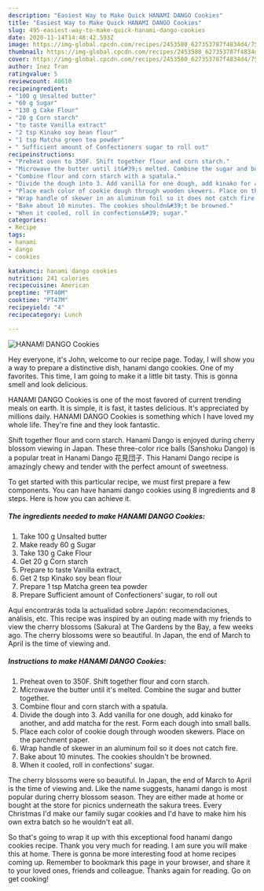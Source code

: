 ```yaml
---
description: "Easiest Way to Make Quick HANAMI DANGO Cookies"
title: "Easiest Way to Make Quick HANAMI DANGO Cookies"
slug: 495-easiest-way-to-make-quick-hanami-dango-cookies
date: 2020-11-14T14:48:42.593Z
image: https://img-global.cpcdn.com/recipes/2453580_627353787f4834d4/751x532cq70/hanami-dango-cookies-recipe-main-photo.jpg
thumbnail: https://img-global.cpcdn.com/recipes/2453580_627353787f4834d4/751x532cq70/hanami-dango-cookies-recipe-main-photo.jpg
cover: https://img-global.cpcdn.com/recipes/2453580_627353787f4834d4/751x532cq70/hanami-dango-cookies-recipe-main-photo.jpg
author: Inez Tran
ratingvalue: 5
reviewcount: 40610
recipeingredient:
- "100 g Unsalted butter"
- "60 g Sugar"
- "130 g Cake Flour"
- "20 g Corn starch"
- "to taste Vanilla extract"
- "2 tsp Kinako soy bean flour"
- "1 tsp Matcha green tea powder"
- " Sufficient amount of Confectioners sugar to roll out"
recipeinstructions:
- "Preheat oven to 350F. Shift together flour and corn starch."
- "Microwave the butter until it&#39;s melted. Combine the sugar and butter together."
- "Combine flour and corn starch with a spatula."
- "Divide the dough into 3. Add vanilla for one dough, add kinako for another, and add matcha for the rest. Form each dough into small balls."
- "Place each color of cookie dough through wooden skewers. Place on the parchment paper."
- "Wrap handle of skewer in an aluminum foil so it does not catch fire."
- "Bake about 10 minutes. The cookies shouldn&#39;t be browned."
- "When it cooled, roll in confections&#39; sugar."
categories:
- Recipe
tags:
- hanami
- dango
- cookies

katakunci: hanami dango cookies 
nutrition: 241 calories
recipecuisine: American
preptime: "PT40M"
cooktime: "PT47M"
recipeyield: "4"
recipecategory: Lunch

---
```



![HANAMI DANGO Cookies](https://img-global.cpcdn.com/recipes/2453580_627353787f4834d4/751x532cq70/hanami-dango-cookies-recipe-main-photo.jpg)

Hey everyone, it's John, welcome to our recipe page. Today, I will show you a way to prepare a distinctive dish, hanami dango cookies. One of my favorites. This time, I am going to make it a little bit tasty. This is gonna smell and look delicious.

HANAMI DANGO Cookies is one of the most favored of current trending meals on earth. It is simple, it is fast, it tastes delicious. It's appreciated by millions daily. HANAMI DANGO Cookies is something which I have loved my whole life. They're fine and they look fantastic.

Shift together flour and corn starch. Hanami Dango is enjoyed during cherry blossom viewing in Japan. These three-color rice balls (Sanshoku Dango) is a popular treat in Hanami Dango 花見団子. This Hanami Dango recipe is amazingly chewy and tender with the perfect amount of sweetness.


To get started with this particular recipe, we must first prepare a few components. You can have hanami dango cookies using 8 ingredients and 8 steps. Here is how you can achieve it.

<!--inarticleads1-->

##### The ingredients needed to make HANAMI DANGO Cookies:

1. Take 100 g Unsalted butter
1. Make ready 60 g Sugar
1. Take 130 g Cake Flour
1. Get 20 g Corn starch
1. Prepare to taste Vanilla extract,
1. Get 2 tsp Kinako soy bean flour
1. Prepare 1 tsp Matcha green tea powder
1. Prepare  Sufficient amount of Confectioners&#39; sugar, to roll out


Aquí encontrarás toda la actualidad sobre Japón: recomendaciones, análisis, etc. This recipe was inspired by an outing made with my friends to view the cherry blossoms (Sakura) at The Gardens by the Bay, a few weeks ago. The cherry blossoms were so beautiful. In Japan, the end of March to April is the time of viewing and. 

<!--inarticleads2-->

##### Instructions to make HANAMI DANGO Cookies:

1. Preheat oven to 350F. Shift together flour and corn starch.
1. Microwave the butter until it&#39;s melted. Combine the sugar and butter together.
1. Combine flour and corn starch with a spatula.
1. Divide the dough into 3. Add vanilla for one dough, add kinako for another, and add matcha for the rest. Form each dough into small balls.
1. Place each color of cookie dough through wooden skewers. Place on the parchment paper.
1. Wrap handle of skewer in an aluminum foil so it does not catch fire.
1. Bake about 10 minutes. The cookies shouldn&#39;t be browned.
1. When it cooled, roll in confections&#39; sugar.


The cherry blossoms were so beautiful. In Japan, the end of March to April is the time of viewing and. Like the name suggests, hanami dango is most popular during cherry blossom season. They are either made at home or bought at the store for picnics underneath the sakura trees. Every Christmas I&#39;d make our family sugar cookies and I&#39;d have to make him his own extra batch so he wouldn&#39;t eat all. 

So that's going to wrap it up with this exceptional food hanami dango cookies recipe. Thank you very much for reading. I am sure you will make this at home. There is gonna be more interesting food at home recipes coming up. Remember to bookmark this page in your browser, and share it to your loved ones, friends and colleague. Thanks again for reading. Go on get cooking!
